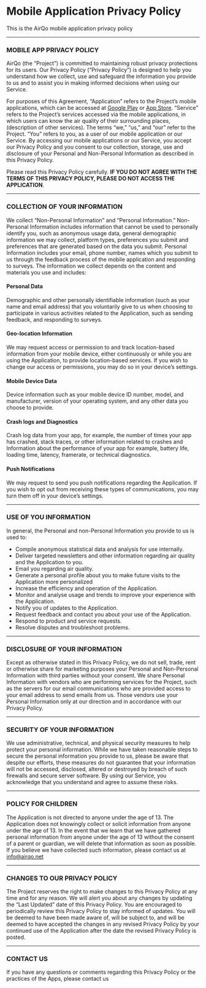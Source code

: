 # Mobile Application Privacy Policy

This is the AirQo mobile application privacy policy

---

### MOBILE APP PRIVACY POLICY

AirQo (the “Project”) is committed to maintaining robust privacy protections for its users. Our Privacy Policy (“Privacy Policy”) is designed to help you understand how we collect, use and safeguard the information you provide to us and to assist you in making informed decisions when using our Service.

For purposes of this Agreement, “Application” refers to the Project’s mobile applications, which can be accessed at [Google Play](https://play.google.com/store/apps/details?id=com.airqo.app) or [App Store](https://itunes.apple.com/ug/app/airqo-monitoring-air-quality/id1337573091?mt=8). “Service” refers to the Project’s services accessed via the mobile applications, in which users can know the air quality of their surrounding places, (description of other services). The terms “we,” “us,” and “our” refer to the Project. “You” refers to you, as a user of our mobile application or our Service. By accessing our mobile applications or our Service, you accept our Privacy Policy and you consent to our collection, storage, use and disclosure of your Personal and Non-Personal Information as described in this Privacy Policy.

Please read this Privacy Policy carefully. **IF YOU DO NOT AGREE WITH THE TERMS OF THIS PRIVACY POLICY, PLEASE DO NOT ACCESS THE APPLICATION**.

---

### COLLECTION OF YOUR INFORMATION

We collect “Non-Personal Information” and “Personal Information.” Non-Personal Information includes information that cannot be used to personally identify you, such as anonymous usage data, general demographic information we may collect, platform types, preferences you submit and preferences that are generated based on the data you submit. Personal Information includes your email, phone number, names which you submit to us through the feedback process of the mobile application and responding to surveys. The information we collect depends on the content and materials you use and includes:

#### Personal Data

Demographic and other personally identifiable information (such as your name and email address) that you voluntarily give to us when choosing to participate in various activities related to the Application, such as sending feedback, and responding to surveys.

#### Geo-location Information

We may request access or permission to and track location-based information from your mobile device, either continuously or while you are using the Application, to provide location-based services. If you wish to change our access or permissions, you may do so in your device’s settings.

#### Mobile Device Data

Device information such as your mobile device ID number, model, and manufacturer, version of your operating system, and any other data you choose to provide.

#### Crash logs and Diagnostics

Crash log data from your app, for example, the number of times your app has crashed, stack traces, or other information related to crashes and Information about the performance of your app for example, battery life, loading time, latency, framerate, or technical diagnostics.

#### Push Notifications

We may request to send you push notifications regarding the Application. If you wish to opt out from receiving these types of communications, you may turn them off in your device’s settings.

---

### USE OF YOU INFORMATION

In general, the Personal and non-Personal Information you provide to us is used to:

- Compile anonymous statistical data and analysis for use internally.
- Deliver targeted newsletters and other information regarding air quality and the Application to you.
- Email you regarding air quality.
- Generate a personal profile about you to make future visits to the Application more personalized
- Increase the efficiency and operation of the Application.
- Monitor and analyse usage and trends to improve your experience with the Application.
- Notify you of updates to the Application.
- Request feedback and contact you about your use of the Application.
- Respond to product and service requests.
- Resolve disputes and troubleshoot problems.

---

### DISCLOSURE OF YOUR INFORMATION

Except as otherwise stated in this Privacy Policy, we do not sell, trade, rent or otherwise share for marketing purposes your Personal and Non-Personal Information with third parties without your consent. We share Personal Information with vendors who are performing services for the Project, such as the servers for our email communications who are provided access to your email address to send emails from us. Those vendors use your Personal Information only at our direction and in accordance with our Privacy Policy.

---

### SECURITY OF YOUR INFORMATION

We use administrative, technical, and physical security measures to help protect your personal information. While we have taken reasonable steps to secure the personal information you provide to us, please be aware that despite our efforts, these measures do not guarantee that your information will not be accessed, disclosed, altered or destroyed by breach of such firewalls and secure server software. By using our Service, you acknowledge that you understand and agree to assume these risks.

---

### POLICY FOR CHILDREN

The Application is not directed to anyone under the age of 13. The Application does not knowingly collect or solicit information from anyone under the age of 13. In the event that we learn that we have gathered personal information from anyone under the age of 13 without the consent of a parent or guardian, we will delete that information as soon as possible. If you believe we have collected such information, please contact us at info@airqo.net

---

### CHANGES TO OUR PRIVACY POLICY

The Project reserves the right to make changes to this Privacy Policy at any time and for any reason. We will alert you about any changes by updating the “Last Updated” date of this Privacy Policy. You are encouraged to periodically review this Privacy Policy to stay informed of updates. You will be deemed to have been made aware of, will be subject to, and will be deemed to have accepted the changes in any revised Privacy Policy by your continued use of the Application after the date the revised Privacy Policy is posted.

---

### CONTACT US

If you have any questions or comments regarding this Privacy Policy or the practices of the Apps, please contact us
